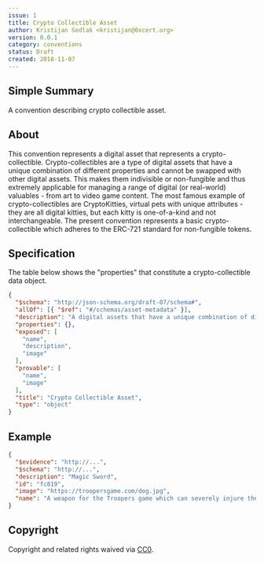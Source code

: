 ```yaml
---
issue: 1
title: Crypto Collectible Asset
author: Kristijan Sedlak <kristijan@0xcert.org>
version: 0.0.1
category: conventions
status: Draft
created: 2018-11-07
---
```


## Simple Summary

A convention describing crypto collectible asset.

## About

This convention represents a digital asset that represents a crypto-collectible. Crypto-collectibles are a type of digital assets that have a unique combination of different properties and cannot be swapped with other digital assets. This makes them indivisible or non-fungible and thus extremely applicable for managing a range of digital (or real-world) valuables - from art to video game content. The most famous example of crypto-collectibles are CryptoKitties, virtual pets with unique attributes - they are all digital kitties, but each kitty is one-of-a-kind and not interchangeable. The present convention represents a basic crypto-collectible which adheres to the ERC-721 standard for non-fungible tokens.

## Specification

The table below shows the "properties" that constitute a crypto-collectible data object.

```json
{
  "$schema": "http://json-schema.org/draft-07/schema#",
  "allOf": [{ "$ref": "#/schemas/asset-metadata" }],
  "description": "A digital assets that have a unique combination of different properties.",
  "properties": {},
  "exposed": [
    "name",
    "description",
    "image"
  ],
  "provable": [
    "name",
    "image"
  ],
  "title": "Crypto Collectible Asset",
  "type": "object"
}
```

## Example

```json
{
  "$evidence": "http://...",
  "$schema": "http://...",
  "description": "Magic Sword",
  "id": "fc819",
  "image": "https://troopersgame.com/dog.jpg",
  "name": "A weapon for the Troopers game which can severely injure the enemy."
}
```

## Copyright

Copyright and related rights waived via [CC0](https://creativecommons.org/publicdomain/zero/1.0/).
